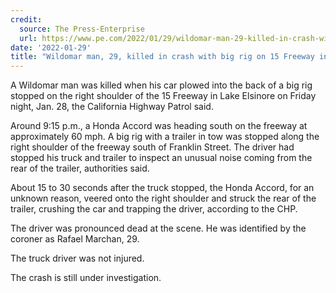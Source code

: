 ```yaml
---
credit:
  source: The Press-Enterprise
  url: https://www.pe.com/2022/01/29/wildomar-man-29-killed-in-crash-with-big-rig-on-15-freeway-in-lake-elsinore/
date: '2022-01-29'
title: "Wildomar man, 29, killed in crash with big rig on 15 Freeway in Lake Elsinore"
---
```

A Wildomar man was killed when his car plowed into the back of a big rig stopped on the right shoulder of the 15 Freeway in Lake Elsinore on Friday night, Jan. 28, the California Highway Patrol said.

Around 9:15 p.m., a Honda Accord was heading south on the freeway at approximately 60 mph. A big rig with a trailer in tow was stopped along the right shoulder of the freeway south of Franklin Street. The driver had stopped his truck and trailer to inspect an unusual noise coming from the rear of the trailer, authorities said.

About 15 to 30 seconds after the truck stopped, the Honda Accord, for an unknown reason, veered onto the right shoulder and struck the rear of the trailer, crushing the car and trapping the driver, according to the CHP.

The driver was pronounced dead at the scene. He was identified by the coroner as Rafael Marchan, 29.

The truck driver was not injured.

The crash is still under investigation.
